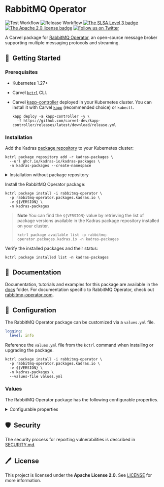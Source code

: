# RabbitMQ Operator

![Test Workflow](https://github.com/kadras-io/package-for-rabbitmq-operator/actions/workflows/test.yml/badge.svg)
![Release Workflow](https://github.com/kadras-io/package-for-rabbitmq-operator/actions/workflows/release.yml/badge.svg)
[![The SLSA Level 3 badge](https://slsa.dev/images/gh-badge-level3.svg)](https://slsa.dev/spec/v1.0/levels)
[![The Apache 2.0 license badge](https://img.shields.io/badge/License-Apache_2.0-blue.svg)](https://opensource.org/licenses/Apache-2.0)
[![Follow us on Twitter](https://img.shields.io/static/v1?label=Twitter&message=Follow&color=1DA1F2)](https://twitter.com/kadrasIO)

A Carvel package for [RabbitMQ Operator](https://www.rabbitmq-operator.com/docs/kubernetes/operator/operator-overview), an open-source message broker supporting multiple messaging protocols and streaming.

## 🚀&nbsp; Getting Started

### Prerequisites

* Kubernetes 1.27+
* Carvel [`kctrl`](https://carvel.dev/kapp-controller/docs/latest/install/#installing-kapp-controller-cli-kctrl) CLI.
* Carvel [kapp-controller](https://carvel.dev/kapp-controller) deployed in your Kubernetes cluster. You can install it with Carvel [`kapp`](https://carvel.dev/kapp/docs/latest/install) (recommended choice) or `kubectl`.

  ```shell
  kapp deploy -a kapp-controller -y \
    -f https://github.com/carvel-dev/kapp-controller/releases/latest/download/release.yml
  ```

### Installation

Add the Kadras [package repository](https://github.com/kadras-io/kadras-packages) to your Kubernetes cluster:

  ```shell
  kctrl package repository add -r kadras-packages \
    --url ghcr.io/kadras-io/kadras-packages \
    -n kadras-packages --create-namespace
  ```

<details><summary>Installation without package repository</summary>
The recommended way of installing the RabbitMQ Operator package is via the Kadras <a href="https://github.com/kadras-io/kadras-packages">package repository</a>. If you prefer not using the repository, you can add the package definition directly using <a href="https://carvel.dev/kapp/docs/latest/install"><code>kapp</code></a> or <code>kubectl</code>.

  ```shell
  kubectl create namespace kadras-packages
  kapp deploy -a rabbitmq-operator-package -n kadras-packages -y \
    -f https://github.com/kadras-io/package-for-rabbitmq-operator/releases/latest/download/metadata.yml \
    -f https://github.com/kadras-io/package-for-rabbitmq-operator/releases/latest/download/package.yml
  ```
</details>

Install the RabbitMQ Operator package:

  ```shell
  kctrl package install -i rabbitmq-operator \
    -p rabbitmq-operator.packages.kadras.io \
    -v ${VERSION} \
    -n kadras-packages
  ```

> **Note**
> You can find the `${VERSION}` value by retrieving the list of package versions available in the Kadras package repository installed on your cluster.
> 
>   ```shell
>   kctrl package available list -p rabbitmq-operator.packages.kadras.io -n kadras-packages
>   ```

Verify the installed packages and their status:

  ```shell
  kctrl package installed list -n kadras-packages
  ```

## 📙&nbsp; Documentation

Documentation, tutorials and examples for this package are available in the [docs](docs) folder.
For documentation specific to RabbitMQ Operator, check out [rabbitmq-operator.com](https://www.rabbitmq-operator.com/docs/kubernetes/operator/operator-overview).

## 🎯&nbsp; Configuration

The RabbitMQ Operator package can be customized via a `values.yml` file.

  ```yaml
  logging:
    level: info
  ```

Reference the `values.yml` file from the `kctrl` command when installing or upgrading the package.

  ```shell
  kctrl package install -i rabbitmq-operator \
    -p rabbitmq-operator.packages.kadras.io \
    -v ${VERSION} \
    -n kadras-packages \
    --values-file values.yml
  ```

### Values

The RabbitMQ Operator package has the following configurable properties.

<details><summary>Configurable properties</summary>

| Config | Default | Description |
|-------|-------------------|-------------|
| `logging.level` | `info` | The Operator log level. Valid options are `info` and `debug`. |

</details>

## 🛡️&nbsp; Security

The security process for reporting vulnerabilities is described in [SECURITY.md](SECURITY.md).

## 🖊️&nbsp; License

This project is licensed under the **Apache License 2.0**. See [LICENSE](LICENSE) for more information.
